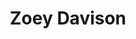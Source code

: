 ---
authors:
- Rodrigo_Alfonzo
bio: Ruff, Ruff, Ruff
  matter.

email: ""
interests:
- Cuddling
- Chasing my ball
- Long car rides with the window down
organizations:
- name: University of Miami
  url: ""
role: schnoodle, a schnauzer/poodle
social:
#- icon: envelope
#  icon_pack: fas
#  link: '#contact'
#- icon: twitter
#  icon_pack: fab
#  link: https://twitter.com/GeorgeCushen
#- icon: google-scholar
#  icon_pack: ai
#  link: https://scholar.google.co.uk/citations?user=sIwtMXoAAAAJ
#- icon: github
#  icon_pack: fab
#  link: https://github.com/gcushen
superuser: true
title: Zoey Davison
user_groups:
#- Researchers
# - Visitors
#- Principal Investigator's pet
#- All lab members' pets
- 
---